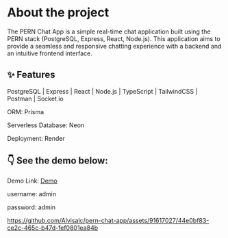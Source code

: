 <h1>About the project</h1>
<p>The PERN Chat App is a simple real-time chat application built using the PERN stack (PostgreSQL, Express, React, Node.js). This application aims to provide a seamless and responsive chatting experience with a backend and an intuitive frontend interface.</p>

## ✨ Features
<p>PostgreSQL | Express | React | Node.js | TypeScript | TailwindCSS | Postman | Socket.io</p>
<p>ORM: Prisma</p>
<p>Serverless Database: Neon</p>
<p>Deployment: Render</p>

## 👇 See the demo below:
<p>Demo Link: <a href="https://pern-chat-app-9ev7.onrender.com/" target="_blank"rel="noopener noreferrer">Demo</a></p>
<p>username: admin</p>
<p>password: admin</p>

https://github.com/Alvisalc/pern-chat-app/assets/91617027/44e0bf83-ce2c-465c-b47d-fef0801ea84b



